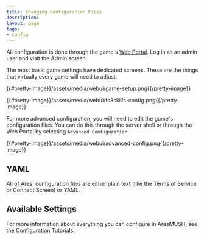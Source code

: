 ```yaml
---
title: Changing Configuration Files
description:
layout: page
tags: 
- config
---
```


All configuration is done through the game's [Web Portal](/tutorials/web-portal).  Log in as an admin user and visit the Admin screen.

The most basic game settings have dedicated screens.  These are the things that virtually every game will need to adjust.

{{#pretty-image}}/assets/media/webui/game-setup.png{{/pretty-image}}

{{#pretty-image}}/assets/media/webui/fs3skills-config.png{{/pretty-image}}

For more advanced configuration, you will need to edit the game's configuration files.  You can do this through the server shell or through the Web Portal by selecting `Advanced Configuration`.

{{#pretty-image}}/assets/media/webui/advanced-config.png{{/pretty-image}}

## YAML

All of Ares' configuration files are either plain text (like the Terms of Service or Connect Screen) or YAML.

## Available Settings

For more information about everything you can configure in AresMUSH, see the [Configuration Tutorials](/config).